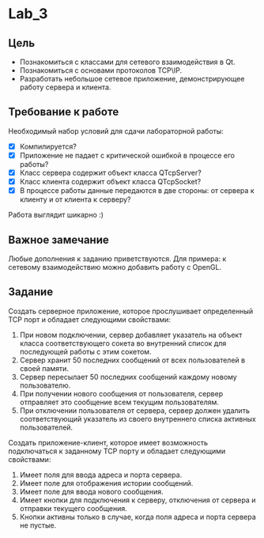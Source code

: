 # Lab_3
## Цель
* Познакомиться с классами для сетевого взаимодействия в Qt.
* Познакомиться с основами протоколов TCP\IP.
* Разработать небольшое сетевое приложение, демонстрирующее работу сервера и клиента.

## Требование к работе
Необходимый набор условий для сдачи лабораторной работы:
- [x] Компилируется?
- [x] Приложение не падает с критической ошибкой в процессе его работы?
- [x] Класс сервера содержит объект класса QTcpServer?
- [x] Класс клиента содержит объект класса QTcpSocket?
- [x] В процессе работы данные передаются в две стороны: от сервера к клиенту и от клиента к серверу?

Работа выглядит шикарно :)

## Важное замечание
Любые дополнения к заданию приветствуются. Для примера: к сетевому взаимодействию можно добавить работу с OpenGL. 

## Задание
Создать серверное приложение, которое прослушивает определенный TCP порт и обладает следующими свойствами:
1) При новом подключении, сервер добавляет указатель на объект класса соответствующего сокета во внутренний список для последующей работы с этим сокетом.
2) Сервер хранит 50 последних сообщений от всех пользователей в своей памяти.
3) Сервер пересылает 50 последних сообщений каждому новому пользователю.
4) При получении нового сообщения от пользователя, сервер отправляет это сообщение всем текущим пользователям.
5) При отключении пользователя от сервера, сервер должен удалить соответствующий указатель из своего внутреннего списка активных пользователей.

Создать приложение-клиент, которое имеет возможность подключаться к заданному TCP порту и обладает следующими свойствами:
1) Имеет поля для ввода адреса и порта сервера.
2) Имеет поле для отображения истории сообщений.
3) Имеет поле для ввода нового сообщения.
4) Имеет кнопки для подключения к серверу, отключения от сервера и отправки текущего сообщения.
5) Кнопки активны только в случае, когда поля адреса и порта сервера не пустые.
